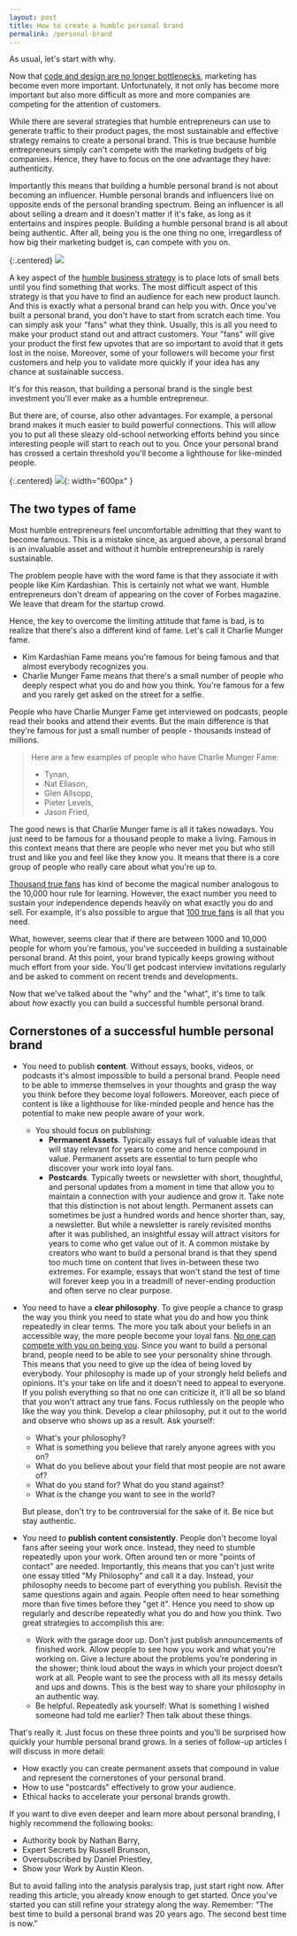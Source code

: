 ```yaml
---
layout: post
title: How to create a humble personal brand
permalink: /personal-brand
---
```


As usual, let's start with why.

Now that [code and design are no longer bottlenecks](/bottlenecks), marketing has become even more important. Unfortunately, it not only has become more important but also more difficult as more and more  companies are competing for the attention of customers.

While there are several strategies that humble entrepreneurs can use to generate traffic to their product pages, the most sustainable and effective strategy remains to create a personal brand. This is true because humble entrepreneurs simply can't compete with the marketing budgets of big companies. Hence, they have to focus on the one advantage they have: authenticity. 

Importantly this means that building a humble personal brand is not about becoming an influencer. Humble personal brands and influencers live on opposite ends of the personal branding spectrum. Being an influencer is all about selling a dream and it doesn't matter if it's fake, as long as it entertains and inspires people. Building a humble personal brand is all about being authentic. After all, being you is the one thing no one, irregardless of how big their marketing budget is, can compete with you on.

{:.centered}
![](/images/influencers.svg)

A key aspect of the [humble business strategy](/humble-strategy) is to place lots of small bets until you find something that works. The most difficult aspect of this strategy is that you have to find an audience for each new product launch. And this is exactly what a personal brand can help you with. Once you've built a personal brand, you don't have to start from scratch each time. You can simply ask your "fans" what they think. Usually, this is all you need to make your product stand out and attract customers. Your "fans" will give your product the first few upvotes that are so important to avoid that it gets lost in the noise. Moreover, some of your followers will become your first customers and help you to validate more quickly if your idea has any chance at sustainable success. 

It's for this reason, that building a personal brand is the single best investment you'll ever make as a humble entrepreneur. 

But there are, of course, also other advantages. For example, a personal brand makes it much easier to build powerful connections. This will allow you to put all these sleazy old-school networking efforts behind you since interesting people will start to reach out to you. Once your personal brand has crossed a certain threshold you'll become a lighthouse for like-minded people. 

{:.centered}
![](/images/networking.svg){: width="600px" }


## The two types of fame

Most humble entrepreneurs feel uncomfortable admitting that they want to become famous. This is a mistake since, as argued above, a personal brand is an invaluable asset and without it humble entrepreneurship is rarely sustainable. 

The problem people have with the word fame is that they associate it with people like Kim Kardashian. This is certainly not what we want. Humble entrepreneurs don't dream of appearing on the cover of Forbes magazine. We leave that dream for the startup crowd.

Hence, the key to overcome the limiting attitude that fame is bad, is to realize that there's also a different kind of fame. Let's call it Charlie Munger fame. 

- Kim Kardashian Fame means you're famous for being famous and that almost everybody recognizes you.
- Charlie Munger Fame means that there's a small number of people who deeply respect what you do and how you think. You're famous for a few and you rarely get asked on the street for a selfie.

People who have Charlie Munger Fame get interviewed on podcasts, people read their books and attend their events. But the main difference is that they're famous for just a small number of people - thousands instead of millions. 

> Here are a few examples of people who have Charlie Munger Fame:
> - Tynan,
> - Nat Eliason,
> - Glen Allsopp,
> - Pieter Levels,
> - Jason Fried,

The good news is that Charlie Munger fame is all it takes nowadays. You just need to be famous for a thousand people to make a living. Famous in this context means that there are people who never met you but who still trust and like you and feel like they know you.  It means that there is a core group of people who really care about what you're up to.

[Thousand true fans](https://kk.org/thetechnium/1000-true-fans/) has kind of become the magical number analogous to the 10,000 hour rule for learning. However, the exact number you need to sustain your independence depends heavily on what exactly you do and sell. For example, it's also possible to argue that [100 true fans](https://a16z.com/2020/02/06/100-true-fans/) is all that you need. 

What, however, seems clear that if there are between 1000 and 10,000 people for whom you're famous, you've succeeded in building a sustainable personal brand. At this point, your brand typically keeps growing without much effort from your side. You'll get podcast interview invitations regularly and be asked to comment on recent trends and developments.

Now that we've talked about the "why" and the "what", it's time to talk about *how* exactly you can build a successful humble personal brand.

## Cornerstones of a successful humble personal brand

- You need to publish **content**. Without essays, books, videos, or podcasts it's almost impossible to build a personal brand. People need to be able to immerse themselves in your thoughts and grasp the way you think before they become loyal followers. Moreover, each piece of content is like a lighthouse for like-minded people and hence has the potential to make new people aware of your work.
    - You should focus on publishing:
        - **Permanent Assets**. Typically essays full of valuable ideas that will stay relevant for years to come and hence compound in value. Permanent assets are essential to turn people who discover your work into loyal fans.
        - **Postcards**.  Typically tweets or newsletter with short, thoughtful, and personal updates from a moment in time that allow you to maintain a connection with your audience and grow it. Take note that this distinction is not about length. Permanent assets can sometimes be just a hundred words and hence shorter than, say, a newsletter. But while a newsletter is rarely revisited months after it was published, an insightful essay will attract visitors for years to come who get value out of it.  A common mistake by creators who want to build a personal brand is that they spend too much time on content that lives in-between these two extremes. For example, essays that won't stand the test of time will forever keep you in a treadmill of never-ending production and often serve no clear purpose.

- You need to have a **clear philosophy**. To give people a chance to grasp the way you think you need to state what you do and how you think repeatedly in clear terms.  The more you talk about your beliefs in an accessible way, the more people become your loyal fans. [No one can compete with you on being you](https://twitter.com/naval/status/797865441783709696). Since you want to build a personal brand, people need to be able to see your personality shine through. This means that you need to give up the idea of being loved by everybody.  Your philosophy is made up of your strongly held beliefs and opinions. It's your take on life and it doesn't need to appeal to everyone. If you polish everything so that no one can criticize it, it'll all be so bland that you won't attract any true fans. Focus ruthlessly on the people who like the way you think. Develop a clear philosophy, put it out to the world and observe who shows up as a result. Ask yourself:

    - What's your philosophy?
    - What is something you believe that rarely anyone agrees with you on?
    - What do you believe about your field that most people are not aware of?
    - What do you stand for? What do you stand against?
    - What is the change you want to see in the world?

    But please, don't try to be controversial for the sake of it. Be nice but stay authentic. 

- You need to **publish content consistently**. People don't become loyal fans after seeing your work once. Instead, they need to stumble repeatedly upon your work. Often around ten or more "points of contact" are needed. Importantly, this means that you can't just write one essay titled "My Philosophy" and call it a day. Instead, your philosophy needs to become part of everything you publish. Revisit the same questions again and again. People often need to hear something more than five times before they "get it". Hence you need to show up regularly and describe repeatedly what you do and how you think. Two great strategies to accomplish this are:

    - Work with the garage door up. Don't just publish announcements of finished work. Allow people to see how you work and what you're working on.  Give a lecture about the problems you’re pondering in the shower; think loud about the ways in which your project doesn’t work at all. People want to see the process with all its messy details and ups and downs. This is the best way to share your philosophy in an authentic way.
    - Be helpful. Repeatedly ask yourself: What is something I wished someone had told me earlier? Then talk about these things.

That's really it. Just focus on these three points and you'll be surprised how quickly your humble personal brand grows. In a series of follow-up articles I will discuss in more detail:

- How exactly you can create permanent assets that compound in value and represent the cornerstones of your personal brand.
- How to use "postcards" effectively to grow your audience.
- Ethical hacks to accelerate your personal brands growth.

If you want to dive even deeper and learn more about personal branding, I highly recommend the following books:

- Authority book by Nathan Barry,
- Expert Secrets by Russell Brunson,
- Oversubscribed by Daniel Priestley,
- Show your Work  by Austin Kleon.

But to avoid falling into the analysis paralysis trap, just start right now. After reading this article, you already know enough to get started. Once you've started you can still refine your strategy along the way.  Remember: “The best time to build a personal brand was 20 years ago. The second best time is now.”


